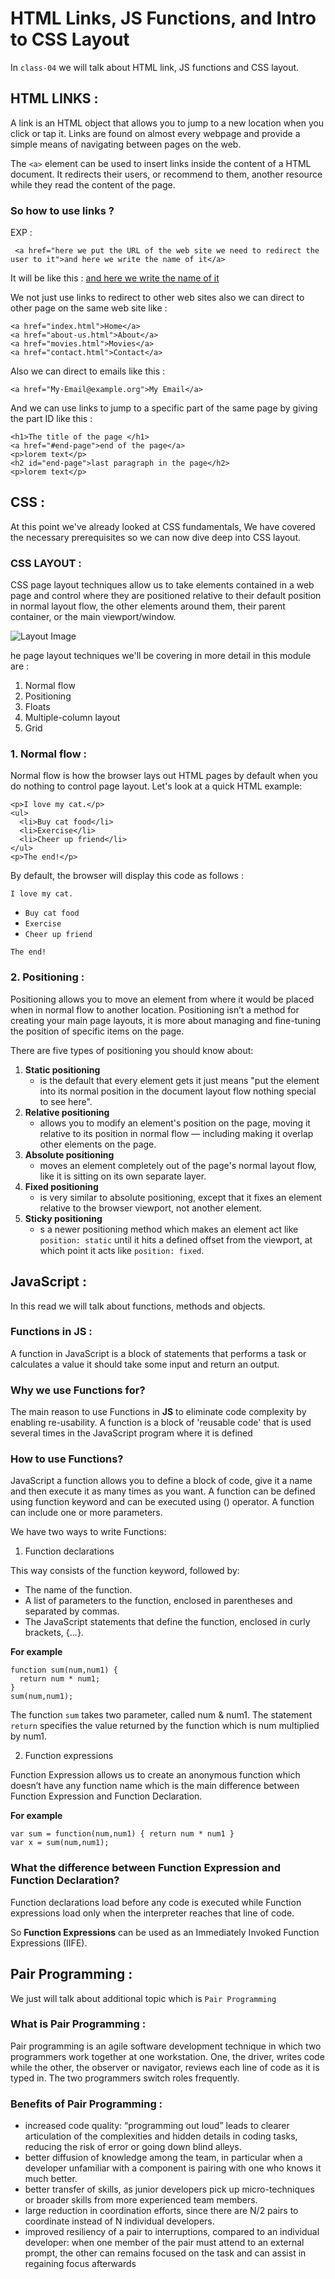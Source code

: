 # HTML Links, JS Functions, and Intro to CSS Layout
In `class-04` we will talk about HTML link, JS functions and CSS layout.
## HTML LINKS :
A link is an HTML object that allows you to jump to a new location when you click or tap it. Links are found on almost every webpage and provide a simple means of navigating between pages on the web.

The `<a>` element can be used to insert links inside the content of a HTML document. It redirects their users, or recommend to them, another resource while they read the content of the page.

### So how to use links ?
EXP :

```
 <a href="here we put the URL of the web site we need to redirect the user to it">and here we write the name of it</a> 
```
It will be like this :
[and here we write the name of it](https://www.htmlquick.com/tutorials/links.html)

We not just use links to redirect to other web sites also we can direct to other page on the same web site like :
```
<a href="index.html">Home</a>
<a href="about-us.html">About</a>
<a href="movies.html">Movies</a>
<a href="contact.html">Contact</a>
```
Also we can direct to emails like this :
```
<a href="My-Email@example.org">My Email</a>
```
And we can use links to jump to a specific part of the same page by giving the part ID like this :
```
<h1>The title of the page </h1>
<a href="#end-page">end of the page</a>
<p>lorem text</p>
<h2 id="end-page">last paragraph in the page</h2>
<p>lorem text</p>
```
## CSS :
At this point we've already looked at CSS fundamentals, We have covered the necessary prerequisites so we can now dive deep into CSS layout.
### CSS LAYOUT :

CSS page layout techniques allow us to take elements contained in a web page and control where they are positioned relative to their default position in normal layout flow, the other elements around them, their parent container, or the main viewport/window.

![Layout Image](IMG/semantic-html-1158-removebg-preview-removebg-preview.png)

he page layout techniques we'll be covering in more detail in this module are :

1. Normal flow
2. Positioning
3. Floats
4. Multiple-column layout
5. Grid

### 1. Normal flow :
Normal flow is how the browser lays out HTML pages by default when you do nothing to control page layout. Let's look at a quick HTML example:

```
<p>I love my cat.</p>
<ul>
  <li>Buy cat food</li>
  <li>Exercise</li>
  <li>Cheer up friend</li>
</ul>
<p>The end!</p>
```
By default, the browser will display this code as follows :

`I love my cat.`
* `Buy cat food`
* `Exercise`
* `Cheer up friend`

`The end!`

### 2. Positioning :
Positioning allows you to move an element from where it would be placed when in normal flow to another location. Positioning isn’t a method for creating your main page layouts, it is more about managing and fine-tuning the position of specific items on the page.

There are five types of positioning you should know about:
1. **Static positioning** 
    * is the default that every element gets it just means "put the element into its normal position in the document layout flow nothing special to see here".
2. **Relative positioning** 
    * allows you to modify an element's position on the page, moving it relative to its position in normal flow — including making it overlap other elements on the page.
3. **Absolute positioning**
    * moves an element completely out of the page's normal layout flow, like it is sitting on its own separate layer.
4. **Fixed positioning**
    * is very similar to absolute positioning, except that it fixes an element relative to the browser viewport, not another element.
5. **Sticky positioning**
    *   s a newer positioning method which makes an element act like `position: static` until it hits a defined offset from the viewport, at which point it acts like `position: fixed`.

## JavaScript :
In this read we will talk about functions, methods and objects.
### Functions in JS :
A function in JavaScript is a block of statements that performs a task or calculates a value it should take some input and return an output.

### Why we use Functions for?
The main reason to use Functions in **JS** to eliminate code complexity by enabling re-usability. A function is a block of 'reusable code' that is used several times in the JavaScript program where it is defined

### How to use Functions?
JavaScript a function allows you to define a block of code, give it a name and then execute it as many times as you want. A function can be defined using function keyword and can be executed using () operator. A function can include one or more parameters.

We have two ways to write Functions:

1. Function declarations

This way consists of the function keyword, followed by:
* The name of the function.
* A list of parameters to the function, enclosed in parentheses and separated by commas.
* The JavaScript statements that define the function, enclosed in curly brackets, {...}.

**For example**
```
function sum(num,num1) {
  return num * num1;
}
sum(num,num1);
```
The function `sum` takes two parameter, called num & num1. The statement `return` specifies the value returned by the function which is num multiplied by num1.

2. Function expressions

Function Expression  allows us to create an anonymous function which doesn’t have any function name which is the main difference between Function Expression and Function Declaration.

**For example**

```
var sum = function(num,num1) { return num * num1 }
var x = sum(num,num1);
```
### What the difference between Function Expression and Function Declaration?

Function declarations load before any code is executed while Function expressions load only when the interpreter reaches that line of code.

So **Function Expressions** can be used as an Immediately Invoked Function Expressions (IIFE).

## Pair Programming :
We just will talk about additional topic which is `Pair Programming`
### What is Pair Programming :
Pair programming is an agile software development technique in which two programmers work together at one workstation. One, the driver, writes code while the other, the observer or navigator, reviews each line of code as it is typed in. The two programmers switch roles frequently.
### Benefits of Pair Programming :
* increased code quality: “programming out loud” leads to clearer articulation of the complexities and hidden details in coding tasks, reducing the risk of error or going down blind alleys.
* better diffusion of knowledge among the team, in particular when a developer unfamiliar with a component is pairing with one who knows it much better.
* better transfer of skills, as junior developers pick up micro-techniques or broader skills from more experienced team members.
* large reduction in coordination efforts, since there are N/2 pairs to coordinate instead of N individual developers.
* improved resiliency of a pair to interruptions, compared to an individual developer: when one member of the pair must attend to an external prompt, the other can remains focused on the task and can assist in regaining focus afterwards